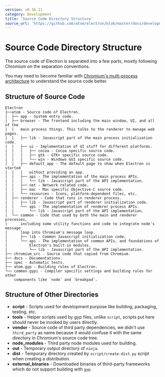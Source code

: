 ```yaml
---
version: v0.36.11
category: Development
title: 'Source Code Directory Structure'
source_url: 'https://github.com/atom/electron/blob/master/docs/development/source-code-directory-structure.md'
---
```


# Source Code Directory Structure

The source code of Electron is separated into a few parts, mostly
following Chromium on the separation conventions.

You may need to become familiar with [Chromium's multi-process
architecture](http://dev.chromium.org/developers/design-documents/multi-process-architecture)
to understand the source code better.

## Structure of Source Code

```
Electron
├──atom - Source code of Electron.
|  ├── app - System entry code.
|  ├── browser - The frontend including the main window, UI, and all of the
|  |   main process things. This talks to the renderer to manage web pages.
|  |   ├── lib - Javascript part of the main process initialization code.
|  |   ├── ui - Implementation of UI stuff for different platforms.
|  |   |   ├── cocoa - Cocoa specific source code.
|  |   |   ├── gtk - GTK+ specific source code.
|  |   |   └── win - Windows GUI specific source code.
|  |   ├── default_app - The default page to show when Electron is started
|  |   |   without providing an app.
|  |   ├── api - The implementation of the main process APIs.
|  |   |   └── lib - Javascript part of the API implementation.
|  |   ├── net - Network related code.
|  |   ├── mac - Mac specific Objective-C source code.
|  |   └── resources - Icons, platform-dependent files, etc.
|  ├── renderer - Code that runs in renderer process.
|  |   ├── lib - Javascript part of renderer initialization code.
|  |   └── api - The implementation of renderer process APIs.
|  |       └── lib - Javascript part of the API implementation.
|  └── common - Code that used by both the main and renderer processes,
|      including some utility functions and code to integrate node's message
|      loop into Chromium's message loop.
|      ├── lib - Common Javascript initialization code.
|      └── api - The implementation of common APIs, and foundations of
|          Electron's built-in modules.
|          └── lib - Javascript part of the API implementation.
├── chromium_src - Source code that copied from Chromium.
├── docs - Documentations.
├── spec - Automatic tests.
├── atom.gyp - Building rules of Electron.
└── common.gypi - Compiler specific settings and building rules for other
    components like `node` and `breakpad`.
```

## Structure of Other Directories

* **script** - Scripts used for development purpose like building, packaging,
  testing, etc.
* **tools** - Helper scripts used by gyp files, unlike `script`, scripts put
  here should never be invoked by users directly.
* **vendor** - Source code of third party dependencies, we didn't use
  `third_party` as name because it would confuse it with the same directory in
  Chromium's source code tree.
* **node_modules** - Third party node modules used for building.
* **out** - Temporary output directory of `ninja`.
* **dist** - Temporary directory created by `script/create-dist.py` script
  when creating a distribution.
* **external_binaries** - Downloaded binaries of third-party frameworks which
  do not support building with `gyp`.
